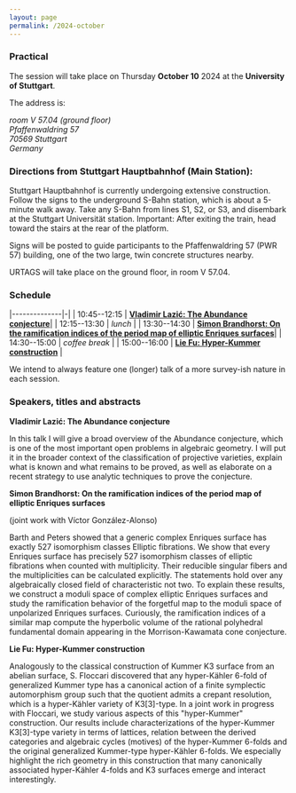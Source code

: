 ```yaml
---
layout: page
permalink: /2024-october
---
```


### Practical

The session will take place on Thursday **October 10** 2024 at the **University of Stuttgart**. 

The address is:
<address>
room V 57.04 (ground floor)<br>
Pfaffenwaldring 57<br>
70569 Stuttgart<br>
Germany
</address>

### Directions from Stuttgart Hauptbahnhof (Main Station):

Stuttgart Hauptbahnhof is currently undergoing extensive construction. Follow the signs to the underground S-Bahn station, which is about a 5-minute walk away. Take any S-Bahn from lines S1, S2, or S3, and disembark at the Stuttgart Universität station. 
Important: After exiting the train, head toward the stairs at the rear of the platform.

Signs will be posted to guide participants to the Pfaffenwaldring 57 (PWR 57) building, one of the two large, twin concrete structures nearby.

URTAGS will take place on the ground floor, in room V 57.04.

### Schedule

|--------------|-|
| 10:45--12:15 | [**Vladimir Lazić: The Abundance conjecture**](#lazic)|
| 12:15--13:30 | _lunch_ |
| 13:30--14:30 | [**Simon Brandhorst: On the ramification indices of the period map of elliptic Enriques surfaces**](#brandhorst)|
| 14:30--15:00 | _coffee break_ |
| 15:00--16:00 | [**Lie Fu: Hyper-Kummer construction**](#fu) |

We intend to always feature one (longer) talk of a more survey-ish nature in each session.

### Speakers, titles and abstracts

**Vladimir Lazić: The Abundance conjecture**
<a name="lazic"></a>

In this talk I will give a broad overview of the Abundance conjecture, which is one of the most important open problems in algebraic geometry. I will put it in the broader context of the classification of projective varieties, explain what is known and what remains to be proved, as well as elaborate on a recent strategy to use analytic techniques to prove the conjecture.


**Simon Brandhorst: On the ramification indices of the period map of elliptic Enriques surfaces**
<a name="brandhorst"></a>

(joint work with Víctor González-Alonso)

Barth and Peters showed that a generic complex Enriques surface has exactly 527 isomorphism classes Elliptic fibrations.
We show that every Enriques surface has precisely 527 isomorphism classes of elliptic fibrations when counted with multiplicity. Their reducible singular fibers and the multiplicities can be calculated explicitly.
The statements hold over any algebraically closed field of characteristic not two. To explain these results, we construct a moduli space of complex elliptic Enriques surfaces
and study the ramification behavior of the forgetful map to the moduli space of unpolarized Enriques surfaces. Curiously, the ramification indices of a similar map compute the hyperbolic volume of the rational polyhedral fundamental domain appearing in the Morrison-Kawamata cone conjecture. 

**Lie Fu: Hyper-Kummer construction**
<a name="fu"></a>

Analogously to the classical construction of Kummer K3 surface from an abelian surface, S. Floccari discovered that any hyper-Kähler 6-fold of generalized Kummer type has a canonical action of a finite symplectic automorphism group such that the quotient admits a crepant resolution, which is a hyper-Kähler variety of K3[3]-type. In a joint work in progress with Floccari, we study various aspects of this "hyper-Kummer" construction. Our results include characterizations of the hyper-Kummer K3[3]-type variety in terms of lattices, relation between the derived categories and algebraic cycles (motives) of the hyper-Kummer 6-folds and the original generalized Kummer-type hyper-Kähler 6-folds. We especially highlight the rich geometry in this construction that many canonically associated hyper-Kähler 4-folds and K3 surfaces emerge and interact interestingly.

